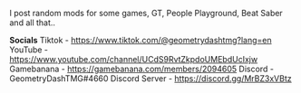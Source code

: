 I post random mods for some games, GT, People Playground, Beat Saber and all that..

__Socials__
Tiktok - https://www.tiktok.com/@geometrydashtmg?lang=en
YouTube - https://www.youtube.com/channel/UCdS9RvtZkpdoUMEbdUcIxjw
Gamebanana - https://gamebanana.com/members/2094605
Discord - GeometryDashTMG#4660
Discord Server - https://discord.gg/MrBZ3xVBtz
